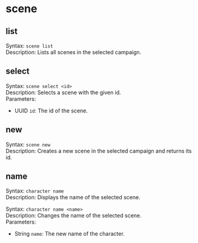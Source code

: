 # scene

## list

Syntax: `scene list`<br>
Description: Lists all scenes in the selected campaign.<br>

## select

Syntax: `scene select <id>`<br>
Description: Selects a scene with the given id.<br>
Parameters:

- UUID `id`: The id of the scene.

## new

Syntax: `scene new`<br>
Description: Creates a new scene in the selected campaign and returns its id.<br>

## name

Syntax: `character name`<br>
Description: Displays the name of the selected scene.<br>

Syntax: `character name <name>`<br>
Description: Changes the name of the selected scene.<br>
Parameters:

- String `name`: The new name of the character.
